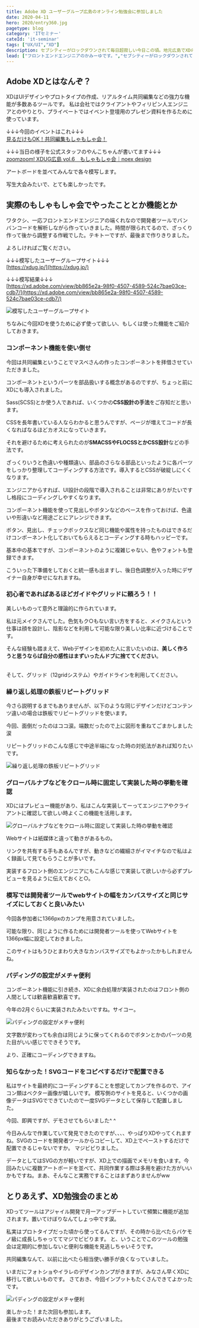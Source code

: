 ```yaml
---
title: Adobe XD ユーザーグループ広島のオンライン勉強会に参加しました
date: 2020-04-11
hero: 2020/entry360.jpg
pagetype: blog
category: 'ITセミナー'
cateId: 'it-seminar'
tags: ["UX/UI","XD"]
description: セブシティーがロックダウンされて毎日超寂しい今日この頃。地元広島でXDのオンライン勉強会開催するって言うもんだから参加することにしました。
lead: ["フロントエンドエンジニアのかみーゆです。","セブシティーがロックダウンされて毎日超寂しい今日この頃。","地元広島でXDのオンライン勉強会開催するって言うもんだから参加することにしました。"]
---
```


## Adobe XDとはなんぞ？
XDはUIデザインやプロトタイプの作成、リアルタイム共同編集などの強力な機能が多数あるツールです。
私は会社ではクライアントやフィリピン人エンジニアとのやりとり、プライベートではイベント登壇用のプレゼン資料を作るために使っています。

↓↓↓今回のイベントはこれ↓↓↓<br>
[見るだけもOK！共同編集もしゃもしゃ会！](https://xdug-hiroshima.connpass.com/event/171441/)

↓↓↓当日の様子を公式スタッフのやんこちゃんが書いてます↓↓↓<br>
[zoomzoom! XDUG広島 vol.6　もしゃもしゃ会｜noex design](https://note.com/yancosan/n/nffa73342eb15)

アートボードを並べてみんなで各々模写します。

写生大会みたいで、とても楽しかったです。

## 実際のもしゃもしゃ会でやったこととか機能とか
ワタクシ、一応フロントエンドエンジニアの端くれなので開発者ツールでバンバンコードを解析しながら作っていきました。時間が限られてるので、ざっくり作って後から調整する作戦でした。テキトーですが、最後まで作りきりました。

よろしければご覧ください。


↓↓↓模写したユーザーグループサイト↓↓↓<br>
[https://xdug.jp/](https://xdug.jp/)

↓↓↓模写結果↓↓↓<br>
[https://xd.adobe.com/view/bb865e2a-98f0-4507-4589-524c7bae03ce-cdb7/](https://xd.adobe.com/view/bb865e2a-98f0-4507-4589-524c7bae03ce-cdb7/)

![模写したユーザーグループサイト](./images/2020/04/entry360-1.jpg)

ちなみに今回XDを使うために必ず使って欲しい、もしくは使った機能をご紹介しておきます。

### コンポーネント機能を使い倒せ
今回は共同編集ということでマスベさんの作ったコンポーネントを拝借させていただきました。

コンポーネントというパーツを部品扱いする概念があるのですが、ちょっと前にXDにも導入されました。

Sass(SCSS)とか使う人であれば、いくつかの**CSS設計の手法**をご存知だと思います。

CSSを長年書いている人ならわかると思うんですが、ページが増えてコードが長くなればなるほどカオスになっていきます。

それを避けるために考えられたのが**SMACSSやFLOCSSとかCSS設計**などの手法です。

ざっくりいうと色違いや種類違い、部品のさらなる部品といったように各パーツをしっかり整理してコーディングする方法です。導入するとCSSが破綻しにくくなります。

エンジニアからすれば、UI設計の段階で導入されることは非常にありがたいですし格段にコーディングしやすくなります。

コンポーネント機能を使って見出しやボタンなどのベースを作っておけば、色違いや形違いなど用途ごとにアレンジできます。

ボタン、見出し、チェックボックスなど同じ機能や属性を持ったものはできるだけコンポーネント化しておいてもらえるとコーディングする時もハッピーです。

基本中の基本ですが、コンポーネントのように複雑じゃない、色やフォントも登録できます。

こういった下準備をしておくと統一感も出ますし、後日色調整が入った時にデザイナー自身が幸せになれますね。
### 初心者であればあるほどガイドやグリッドに頼ろう！！
美しいものって意外と理論的に作られています。

私は元メイクさんでした。色気もク○もない言い方をすると、メイクさんという仕事は顔を設計し、陰影などを利用して可能な限り美しい比率に近づけることです。

そんな経験も踏まえて、Webデザインを初めた人に言いたいのは、**美しく作ろうと思うならば自分の感性はまずいったんドブに捨ててください**。<br><br>



そして、グリッド（12gridシステム）やガイドラインを利用してください。
### 繰り返し処理の鉄板リピートグリッド
今さら説明するまでもありませんが、以下のような同じデザインだけどコンテンツ違いの場合は鉄板でリピートグリッドを使います。

今回、面倒だったのはココ涙。端数だったので上に図形を重ねてごまかしました涙

リピートグリッドのこんな感じで中途半端になった時の対処法があれば知りたいです。

![繰り返し処理の鉄板リピートグリッド](./images/2020/04/entry360-2.jpg)

### グローバルナブなどをクロール時に固定して実装した時の挙動を確認
XDにはプレビュー機能があり、私はこんな実装してーってエンジニアやクライアントに確認して欲しい時よくこの機能を活用します。

![グローバルナブなどをクロール時に固定して実装した時の挙動を確認](./images/2020/04/entry360-3.jpg)

Webサイトは紙媒体と違って動きがあるもの。

リンクを共有する手もあるんですが、動きなどの繊細さがイマイチなので私はよく録画して見てもらうことが多いです。

実装するフロント側のエンジニアにもこんな感じで実装して欲しいから必ずプレビューを見るように伝えておくと○。

### 模写では開発者ツールでwebサイトの幅をカンバスサイズと同じサイズにしておくと良いみたい
今回各参加者に1366pxのカンプを用意されていました。

可能な限り、同じように作るためには開発者ツールを使ってWebサイトを1366px幅に設定しておきました。

このサイトはもうひとまわり大きなカンバスサイズでもよかったかもしれませんね。
### パディングの設定がメチャ便利
コンポーネント機能に引き続き、XDに余白処理が実装されたのはフロント側の人間としては歓喜歓喜歓喜です。

今年の2月ぐらいに実装されたみたいですね。サイコー。

![パディングの設定がメチャ便利](./images/2020/04/entry360-4.jpg)

文字数が変わっても余白は同じように保ってくれるのでボタンとかのパーツの見た目がいい感じでできそうです。

より、正確にコーディングできますね。

### 知らなかった！SVGコードをコピペするだけで配置できる
私はサイトを最終的にコーディングすることを想定してカンプを作るので、アイコン類はベクター画像が嬉しいです。
模写側のサイトを見ると、いくつかの画像データはSVGでできていたので一度SVGデータとして保存して配置しました。

今回、即興ですが、デモさせてもらいました^ ^

今日みんなで作業していて発見できたのですが、、、、やっぱりXDやってくれますね。SVGのコードを開発者ツールからコピーして、XD上でペーストするだけで配置できるじゃないですか。
マジビビりました。

データとしてはSVGの方が軽いですが、XD上での描画でメモリを食います。今回みたいに複数アートボードを並べて、共同作業する際は多用を避けた方がいいかもですね。まあ、そんなこと実務ですることはまずありませんがww

## とりあえず、XD勉強会のまとめ
XDってツールはアジャイル開発で月一アップデートしていて頻繁に機能が追加されます。置いてけぼりなんてしょっ中です涙。

私実はプロトタイプだった頃から使ってるんですが、その時から比べたらバケモノ級に成長しちゃっててマジでビビります。
と、いうことでこのツールの勉強会は定期的に参加しないと便利な機能を見逃しちゃいそうです。

共同編集なんて、以前に比べたら相当使い勝手が良くなっていました。

いまだにフォトショやイラレのデザインカンプがきますが、みなさん早くXDに移行して欲しいものです。
さておき、今回インプットもたくさんできてよかったです。

![パディングの設定がメチャ便利](./images/2020/04/entry360-5.jpg)

楽しかった！また次回も参加します。<br>
最後までお読みいただきありがとうございました。
